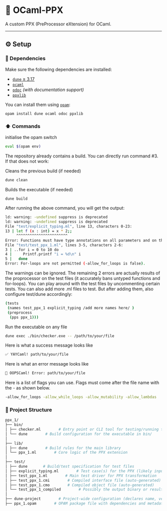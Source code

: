 # 🐫 OCaml-PPX

A custom PPX (PreProcessor eXtension) for OCaml.

---

## ⚙️ Setup

### 🔗 Dependencies

Make sure the following dependencies are installed:

- [`dune` ≥ 3.17](https://dune.build/)
- [`ocaml`](https://ocaml.org/)
- [`odoc`](https://ocaml.org/p/odoc) *(with documentation support)*
- [`ppxlib`](https://github.com/ocaml-ppx/ppxlib)

You can install them using [`opam`](https://opam.ocaml.org/):

```bash
opam install dune ocaml odoc ppxlib
```

### ⬆️ Commands

initialise the opam switch
```bash
eval $(opam env)
```

The repository already contains a build. You can directly run command #3. If that does not work: 

Cleans the previous build (if needed)
```bash
dune clean
```

Builds the executable (if needed)
```bash
dune build
```
After running the above command, you will get the output: 
```bash
ld: warning: -undefined suppress is deprecated
ld: warning: -undefined suppress is deprecated
File "test/explicit_typing.ml", line 13, characters 0-23:
13 | let f (x : int) = x * 2;;
     ^^^^^^^^^^^^^^^^^^^^^^^
Error: Functions must have type annotations on all parameters and on the return type.
File "test/test_ppx_1.ml", lines 3-5, characters 2-6:
3 | ..for i = 0 to 10 do
4 |     Printf.printf "i = %d\n" i
5 |   done
Error: For-loops are not permitted (-allow_for_loops is false).
```
The warnings can be ignored. The remaining 2 errors are actually results of the proprocessor on the test files (it accurately bans untyped functions and for-loops). You can play around with the test files by uncommenting certain tests. You can also add more .ml files to test. But after adding them, also configure test/dune accordingly:
```bash
(tests
 (names test_ppx_1 explicit_typing /add more names here/ )
 (preprocess
  (pps ppx_1)))
```

Run the executable on any file
```bash
dune exec ./bin/checker.exe -- /path/to/your/file
```

Here is what a success message looks like 
```bash
✅ YAYCaml! path/to/your/file
```

Here is what an error message looks like
```bash
🐫 OOPSCaml! Error: path/to/your/file
```

Here is a list of flags you can use. Flags must come after the file name with the - as shown below.
```bash
-allow_for_loops -allow_while_loops -allow_mutability -allow_lambdas
```

### 📂 Project Structure
```bash
ppx_1/
├── bin/
│ ├── checker.ml        # Entry point or CLI tool for testing/running the PPX
│ └── dune        # Build configuration for the executable in bin/
│
├── lib/
│ ├── dune        # Build rules for the main library
│ └── ppx_1.ml        # Core logic of the PPX extension
│
├── test/
│ ├── dune       # Build/test specification for test files
│ ├── explicit_typing.ml        # Test case(s) for the PPX (likely input OCaml code)
│ ├── test_ppx_1.ml        # Main test driver for PPX transformation
│ ├── test_ppx_1.cmi        # Compiled interface file (auto-generated)
│ ├── test_ppx_1.cmo        # Compiled object file (auto-generated)
│ └── test_ppx_1_compiled        # Possibly the output binary or result of PPX compilation
│
├── dune-project        # Project-wide configuration (declares name, version, etc.)
├── ppx_1.opam        # OPAM package file with dependencies and metadata
```
